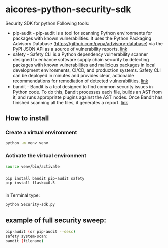 # aicores-python-security-sdk
Security SDK for python
Following tools: 
- pip-audit - pip-audit is a tool for scanning Python environments for packages with known vulnerabilities. It uses the Python Packaging Advisory Database (https://github.com/pypa/advisory-database) via the PyPI JSON API as a source of vulnerability reports. [link](https://pypi.org/project/pip-audit/)
- safety - Safety CLI is a Python dependency vulnerability scanner designed to enhance software supply chain security by detecting packages with known vulnerabilities and malicious packages in local development environments, CI/CD, and production systems. Safety CLI can be deployed in minutes and provides clear, actionable recommendations for remediation of detected vulnerabilities. [link](https://pypi.org/project/safety/)
- bandit - Bandit is a tool designed to find common security issues in Python code. To do this, Bandit processes each file, builds an AST from it, and runs appropriate plugins against the AST nodes. Once Bandit has finished scanning all the files, it generates a report. [link](https://bandit.readthedocs.io/en/latest/index.html)

## How to install
### Create a virtual environment
```bash
python -m venv venv
```

### Activate the virtual environment
```bash
source venv/bin/activate
```

###
```bash
pip install bandit pip-audit safety
pip install flask==0.5
```
###
in Terminal type:
```bash
python Security-sdk.py
```

## example of full security sweep:
```bash
pip-audit (or pip-audit --desc)
safety system-scan: 
bandit (filename)
```
